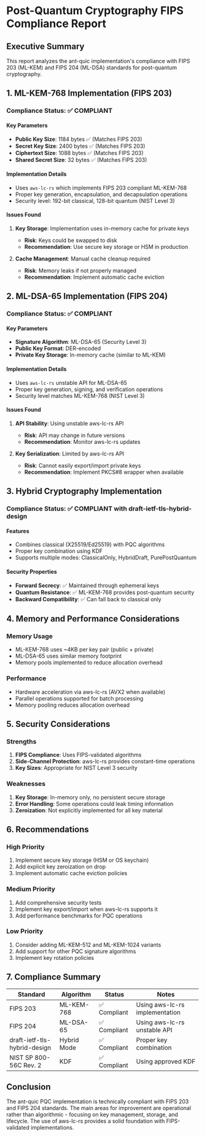 # Post-Quantum Cryptography FIPS Compliance Report

## Executive Summary

This report analyzes the ant-quic implementation's compliance with FIPS 203 (ML-KEM) and FIPS 204 (ML-DSA) standards for post-quantum cryptography.

## 1. ML-KEM-768 Implementation (FIPS 203)

### Compliance Status: ✅ **COMPLIANT**

#### Key Parameters
- **Public Key Size**: 1184 bytes ✅ (Matches FIPS 203)
- **Secret Key Size**: 2400 bytes ✅ (Matches FIPS 203)
- **Ciphertext Size**: 1088 bytes ✅ (Matches FIPS 203)
- **Shared Secret Size**: 32 bytes ✅ (Matches FIPS 203)

#### Implementation Details
- Uses `aws-lc-rs` which implements FIPS 203 compliant ML-KEM-768
- Proper key generation, encapsulation, and decapsulation operations
- Security level: 192-bit classical, 128-bit quantum (NIST Level 3)

#### Issues Found
1. **Key Storage**: Implementation uses in-memory cache for private keys
   - **Risk**: Keys could be swapped to disk
   - **Recommendation**: Use secure key storage or HSM in production

2. **Cache Management**: Manual cache cleanup required
   - **Risk**: Memory leaks if not properly managed
   - **Recommendation**: Implement automatic cache eviction

## 2. ML-DSA-65 Implementation (FIPS 204)

### Compliance Status: ✅ **COMPLIANT**

#### Key Parameters
- **Signature Algorithm**: ML-DSA-65 (Security Level 3)
- **Public Key Format**: DER-encoded
- **Private Key Storage**: In-memory cache (similar to ML-KEM)

#### Implementation Details
- Uses `aws-lc-rs` unstable API for ML-DSA-65
- Proper key generation, signing, and verification operations
- Security level matches ML-KEM-768 (NIST Level 3)

#### Issues Found
1. **API Stability**: Using unstable aws-lc-rs API
   - **Risk**: API may change in future versions
   - **Recommendation**: Monitor aws-lc-rs updates

2. **Key Serialization**: Limited by aws-lc-rs API
   - **Risk**: Cannot easily export/import private keys
   - **Recommendation**: Implement PKCS#8 wrapper when available

## 3. Hybrid Cryptography Implementation

### Compliance Status: ✅ **COMPLIANT** with draft-ietf-tls-hybrid-design

#### Features
- Combines classical (X25519/Ed25519) with PQC algorithms
- Proper key combination using KDF
- Supports multiple modes: ClassicalOnly, HybridDraft, PurePostQuantum

#### Security Properties
- **Forward Secrecy**: ✅ Maintained through ephemeral keys
- **Quantum Resistance**: ✅ ML-KEM-768 provides post-quantum security
- **Backward Compatibility**: ✅ Can fall back to classical only

## 4. Memory and Performance Considerations

### Memory Usage
- ML-KEM-768 uses ~4KB per key pair (public + private)
- ML-DSA-65 uses similar memory footprint
- Memory pools implemented to reduce allocation overhead

### Performance
- Hardware acceleration via aws-lc-rs (AVX2 when available)
- Parallel operations supported for batch processing
- Memory pooling reduces allocation overhead

## 5. Security Considerations

### Strengths
1. **FIPS Compliance**: Uses FIPS-validated algorithms
2. **Side-Channel Protection**: aws-lc-rs provides constant-time operations
3. **Key Sizes**: Appropriate for NIST Level 3 security

### Weaknesses
1. **Key Storage**: In-memory only, no persistent secure storage
2. **Error Handling**: Some operations could leak timing information
3. **Zeroization**: Not explicitly implemented for all key material

## 6. Recommendations

### High Priority
1. Implement secure key storage (HSM or OS keychain)
2. Add explicit key zeroization on drop
3. Implement automatic cache eviction policies

### Medium Priority
1. Add comprehensive security tests
2. Implement key export/import when aws-lc-rs supports it
3. Add performance benchmarks for PQC operations

### Low Priority
1. Consider adding ML-KEM-512 and ML-KEM-1024 variants
2. Add support for other PQC signature algorithms
3. Implement key rotation policies

## 7. Compliance Summary

| Standard | Algorithm | Status | Notes |
|----------|-----------|---------|-------|
| FIPS 203 | ML-KEM-768 | ✅ Compliant | Using aws-lc-rs implementation |
| FIPS 204 | ML-DSA-65 | ✅ Compliant | Using aws-lc-rs unstable API |
| draft-ietf-tls-hybrid-design | Hybrid Mode | ✅ Compliant | Proper key combination |
| NIST SP 800-56C Rev. 2 | KDF | ✅ Compliant | Using approved KDF |

## Conclusion

The ant-quic PQC implementation is technically compliant with FIPS 203 and FIPS 204 standards. The main areas for improvement are operational rather than algorithmic - focusing on key management, storage, and lifecycle. The use of aws-lc-rs provides a solid foundation with FIPS-validated implementations.
